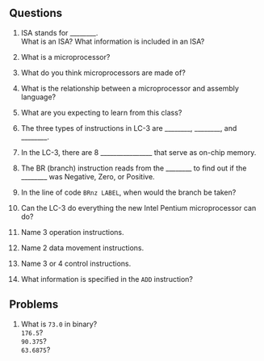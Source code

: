 Questions
---

1. ISA stands for \_\_\_\_\_\_\_\_.<br>
What is an ISA? What information is included in an ISA?

2. What is a microprocessor?

3. What do you think microprocessors are made of?

4. What is the relationship between a microprocessor and assembly language?

5. What are you expecting to learn from this class?

6. The three types of instructions in LC-3 are \_\_\_\_\_\_\_\_, \_\_\_\_\_\_\_\_, and \_\_\_\_\_\_\_\_.

7. In the LC-3, there are 8 \_\_\_\_\_\_\_\_\_\_\_\_\_\_\_\_ that serve as on-chip memory.

8. The BR (branch) instruction reads from the \_\_\_\_\_\_\_\_ to find out if the \_\_\_\_\_\_\_\_ was Negative, Zero, or Positive.

9. In the line of code `BRnz LABEL`, when would the branch be taken?

10. Can the LC-3 do everything the new Intel Pentium microprocessor can do?

11. Name 3 operation instructions.

12. Name 2 data movement instructions.

13. Name 3 or 4 control instructions.

14. What information is specified in the `ADD` instruction?


Problems
---

1. What is `73.0` in binary?<br>
`176.5`?<br>
`90.375`?<br>
`63.6875`?
